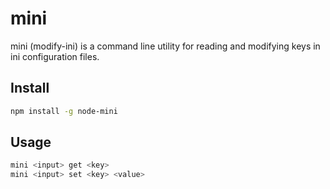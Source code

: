 # mini

mini (modify-ini) is a command line utility for reading and modifying keys in ini configuration files.

## Install

```sh
npm install -g node-mini
```

## Usage

```sh
mini <input> get <key>
mini <input> set <key> <value>
```